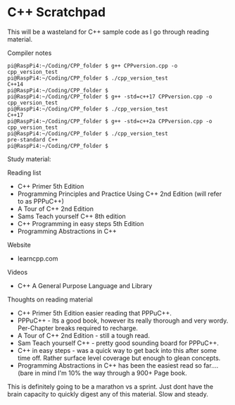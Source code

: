 # C++ Scratchpad

This will be a wasteland for C++ sample code as I go through reading material.

Compiler notes
```
pi@RaspPi4:~/Coding/CPP_folder $ g++ CPPversion.cpp -o cpp_version_test
pi@RaspPi4:~/Coding/CPP_folder $ ./cpp_version_test 
C++14
pi@RaspPi4:~/Coding/CPP_folder $ 
pi@RaspPi4:~/Coding/CPP_folder $ g++ -std=c++17 CPPversion.cpp -o cpp_version_test
pi@RaspPi4:~/Coding/CPP_folder $ ./cpp_version_test 
C++17
pi@RaspPi4:~/Coding/CPP_folder $ g++ -std=c++2a CPPversion.cpp -o cpp_version_test
pi@RaspPi4:~/Coding/CPP_folder $ ./cpp_version_test 
pre-standard C++
pi@RaspPi4:~/Coding/CPP_folder $ 
```
Study material:

Reading list
- C++ Primer 5th Edition
- Programming Principles and Practice Using C++ 2nd Edition (will refer to as PPPuC++)
- A Tour of C++ 2nd Edition
- Sams Teach yourself C++ 8th edition
- C++ Programming in easy steps 5th Edition
- Programming Abstractions in C++

Website
- learncpp.com

Videos
 - C++ A General Purpose Language and Library

Thoughts on reading material
- C++ Primer 5th Edition easier reading that PPPuC++.
- PPPuC++ - Its a good book, however its really thorough and very wordy. Per-Chapter breaks required to recharge. 
- A Tour of C++ 2nd Edition - still a tough read.
- Sam Teach yourself C++ - pretty good sounding board for PPPuC++.
- C++ in easy steps - was a quick way to get back into this after some time off. Rather surface level coverage but enough to glean concepts.
- Programming Abstractions in C++ has been the easiest read so far....(bare in mind I'm 10% the way through a 900+ Page book.

This is definitely going to be a marathon vs a sprint. Just dont have the brain capacity to quickly digest any of this material. Slow and steady.
